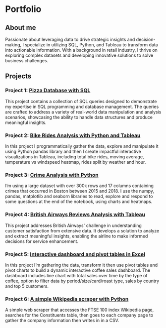 # Portfolio

## About me
Passionate about leveraging data to drive strategic insights and decision-making, I specialize in utilizing SQL, Python, and Tableau to transform data into actionable information. With a background in retail industry, I thrive on exploring complex datasets and developing innovative solutions to solve business challenges.

## Projects

### Project 1: [Pizza Database with SQL](https://github.com/miubogdan/PizzaSQLProject)
This project contains a collection of SQL queries designed to demonstrate my expertise in SQL programming and database management. The queries are crafted to address a variety of real-world data manipulation and analysis scenarios, showcasing the ability to handle data structures and produce meaningful insights.

### Project 2: [Bike Rides Analysis with Python and Tableau](https://github.com/miubogdan/Bike-Rides-Analysis/tree/main)
In this project I programmatically gather the data, explore and manipulate it using Python pandas library and then I create impactful interactive visualizations in Tableau, including total bike rides, moving average, temperature vs windspeed heatmap, rides split by weather and hour.

### Project 3: [Crime Analysis with Python](https://github.com/miubogdan/crime-analysis/tree/main)
I’m using a large dataset with over 300k rows and 17 columns containing crimes that occurred in Boston between 2015 and 2018. I use the numpy, pandas, matplotlib and seaborn libraries to read, explore and respond to some questions at the end of the notebook, using charts and heatmaps. 

### Project 4: [British Airways Reviews Analysis with Tableau](https://github.com/miubogdan/ba-reviews/tree/main)
This project addresses British Airways' challenge in understanding customer satisfaction from extensive data. It develops a solution to analyze and extract meaningful insights, enabling the airline to make informed decisions for service enhancement.

### Project 5: [Interactive dashboard and pivot tables in Excel](https://github.com/miubogdan/CoffeeOrders/tree/main)
In this project I’m gathering the data, transform it then use pivot tables and pivot charts to build a dynamic interactive coffee sales dashboard. The dashboard includes line chart with total sales over time by the type of coffee, option to filter data by period/size/card/roast type, sales by country and top 5 customers. 

### Project 6: [A simple Wikipedia scraper with Python](https://github.com/miubogdan/WikiScraper1)
A simple web scraper that accesses the FTSE 100 index Wikipedia page, searches for the Constituents table, then goes to each company page to gather the company information then writes in in a CSV.
